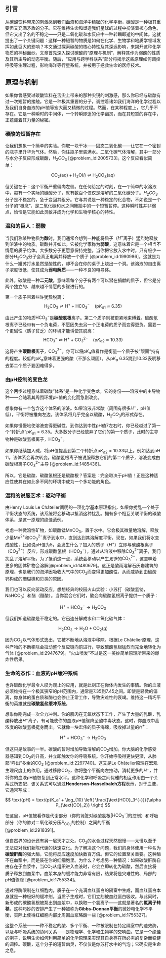 ## 引言
从碳酸饮料带来的刺激感到我们血液和海洋中精密的化学平衡，碳酸是一种极其重要但又充满矛盾的分子。它在维持生命和塑造我们星球的过程中扮演着核心角色，但它又出了名的不稳定——只是二氧化碳和水反应中一种转瞬即逝的中间体。这就提出了一个关键问题：这样一种短暂的物质是如何在化学、生物学和地质学领域发挥如此巨大的影响？本文通过探索碳酸的核心特性及其深远影响，来揭开这种化学物质的神秘面纱。文章首先深入探讨碳酸的“原理与机制”，解释其作为弱酸的性质及其所主导的动态平衡。随后，“应用与跨学科联系”部分将揭示这些原理如何调控呼吸等生理过程，影响海洋等行星系统，并被用于拯救生命的医疗技术。

## 原理与机制

如果你曾感受过碳酸饮料在舌尖上带来的那种尖锐的刺激感，那么你已经与碳酸有过一次短暂的接触。它是一种极其重要的分子，调控着诸如我们海洋的化学过程以及我们自身血液的pH值等宏大而又精微的过程。然而，在某种程度上，它几乎不存在。它是一种瞬时的中间体，一个转瞬即逝的化学幽灵，而在其短暂的存在中，正蕴藏着其力量的秘密。

### 碳酸的短暂存在

让我们想象一个简单的实验。你取一块干冰——固态二氧化碳——让它在一个密封的瓶子里升华为气体。然后，你往瓶子里装满水。二氧化碳气体溶解，其中一部分与水分子反应形成碳酸，$H_2CO_3$ [@problem_id:2005733]。这个反应看似简单：

$$
\text{CO}_2(\text{aq}) + \text{H}_2\text{O}(l) \rightleftharpoons \text{H}_2\text{CO}_3(\text{aq})
$$

但关键在于：这个平衡严重偏向左侧。在任何给定的时刻，在一个简单的水溶液中，每有一个实际的碳酸分子，就有数百个仅仅是溶解的二氧化碳分子。$H_2CO_3$分子是不稳定的，急于变回其组分。它与其说是一种稳定的化合物，不如说是一个分子的“概念”，是二氧化碳和水之间舞蹈中的一个短暂暂停。这种瞬时性并非弱点，恰恰是它能如此灵敏并成为化学和生物学核心的特性。

### 温和的巨人：弱酸

当我们称某种物质为**酸**时，我们通常会想到一种能将质子（$H^+$离子）猛烈地释放到溶液中的物质。碳酸并非如此。它被化学家称为**弱酸**，这意味着它是一个相当不情愿的质子给体。大多数分子更愿意保持完整。当你把它放入水中时，只有极少一部分$H_2CO_3$分子会真正电离并释放一个质子 [@problem_id:1990986]。这就是为什么一罐苏打水虽然是酸性的，却不会在你的桌子上烧出一个洞。该溶液的自由离子浓度很低，使其成为**弱电解质**——一种不良的电导体。

此外，碳酸是一种**二元酸**，意味着每个分子有两个可以潜在捐献的质子，但它是分两个独立的、越来越不情愿的步骤进行的。

第一个质子带着些许犹豫脱离：
$$
\text{H}_2\text{CO}_3 \rightleftharpoons \text{H}^+ + \text{HCO}_3^- \quad (\text{p}K_{a1} \approx 6.35)
$$

由此产生的物质$\text{HCO}_3^-$是**碳酸氢根**离子。第二个质子则被更紧地束缚着。碳酸氢根离子已经带有一个负电荷，不愿因失去另一个正电荷的质子而变得更负。需要一个更碱性（质子贫乏）的环境才能诱使其脱离：
$$
\text{HCO}_3^- \rightleftharpoons \text{H}^+ + \text{CO}_3^{2-} \quad (\text{p}K_{a2} \approx 10.33)
$$

这将产生**碳酸根**离子，$\text{CO}_3^{2-}$。你可以将$\text{p}K_a$值看作是衡量一个质子被“顽固”持有的程度。较低的$\text{p}K_a$意味着更强的酸（不那么顽固）。从$\text{p}K_a$ $6.35$跳到$10.33$表明移去第二个质子要困难得多。

### 由pH控制的变色龙

这个两步过程意味着碳酸“体系”是一种化学变色龙。它的身份——溶液中的主导物种——会随着其周围环境pH值的变化而急剧改变。

想象你有一个包含这个体系的溶液。如果溶液非常酸（周围有很多$H^+$，pH值低），平衡将被推向左边。该体系将几乎完全以碳酸，$H_2CO_3$的形式存在。

如果你慢慢地使溶液变得更碱性，到你达到中性pH值7左右时，你已经越过了第一个“转折点”$\text{p}K_{a1} = 6.35$。大多数分子已经放弃了它们的第一个质子，此时的主导物种是碳酸氢根离子，$\text{HCO}_3^-$。

如果你继续加入碱，将pH值提高到第二个转折点$\text{p}K_{a2} = 10.33$以上，例如达到pH 11，该体系会再次转变。碳酸氢根离子被说服释放它们的第二个质子，溶液变成由碳酸根离子$\text{CO}_3^{2-}$主导 [@problem_id:1485436]。

所以，它是碳酸、碳酸氢根还是碳酸根？答案是：完全取决于pH值！正是这种适应性使其在如此多不同的环境中成为一个多功能的角色。

### 温和的说服艺术：驱动平衡

由Henry Louis Le Châtelier阐明的一项化学基本原理指出，如果你扰乱一个处于平衡状态的系统，该系统将会移动以抵消这种扰乱。拥有多个相互关联平衡的碳酸体系，是这一原理的绝佳范例。

考虑一种微溶性矿物，如碳酸锰$\text{MnCO}_3$，置于水中。它会极其微量地溶解，释放少量$\text{Mn}^{2+}$和$\text{CO}_3^{2-}$离子到水中，直到达到其溶解度平衡。现在，如果我们将水变成酸性，比如说pH值为5，会发生什么？加入的质子（$H^+$）立即与碳酸根离子（$\text{CO}_3^{2-}$）反应，形成碳酸氢根（$\text{HCO}_3^-$）。通过从溶液中移除$\text{CO}_3^{2-}$离子，我们扰乱了溶解平衡。为了抵消这一点，系统会移动以产生*更多*的$\text{CO}_3^{2-}$，这意味着更多的固体矿物会溶解[@problem_id:1480679]。这正是酸雨溶解石灰岩建筑的原理，也是我们的海洋因吸收大气中的$\text{CO}_2$而变得更加酸性，从而威胁到由碳酸钙构成的珊瑚礁和贝类的原因。

我们也可以反向驱动反应。想想经典的校园火山实验：小苏打（碳酸氢钠，$\text{NaHCO}_3$）和醋（醋酸）。当你混合它们时，酸会向碳酸氢根离子提供一个质子：

$$
\text{H}^+ + \text{HCO}_3^- \rightarrow \text{H}_2\text{CO}_3
$$

但我们知道碳酸是不稳定的。它迅速分解成水和二氧化碳气体：

$$
\text{H}_2\text{CO}_3 \rightarrow \text{H}_2\text{O} + \text{CO}_2(g)
$$

因为$\text{CO}_2$以气体形式逸出，它被不断地从溶液中移除。根据Le Châtelier原理，这种产物的不断移除会拉动整个反应链向前进行，导致碳酸氢根猛烈而完全地转化为气体 [@problem_id:2947679]。“火山喷发”不过是这一美妙简单原理所带来的爆炸性后果。

### 生命的杰作：血液的pH缓冲系统

也许碳酸化学最令人叹为观止的应用，就是此刻正在你体内发生的事情。你的血液必须维持在一个极其狭窄的pH范围内，通常是$7.35$到$7.45$之间。即使是轻微的偏离，你身体的蛋白质和酶也会停止正常工作，导致灾难性的衰竭。维持这一精巧平衡的英雄就是**碳酸氢盐缓冲系统**。

想象你刚完成一次全力冲刺。你的肌肉在无氧状态下工作，产生了大量的乳酸，乳酸释放出$H^+$离子，有可能使你的血液pH值骤降至酸中毒状态。这时，你血液中高浓度的碳酸氢根挺身而出。它就像一块宏伟的质子海绵，吸收掉过量的$H^+$：

$$
\text{H}^+ + \text{HCO}_3^- \rightarrow \text{H}_2\text{CO}_3
$$

但这只是故事的一半。碳酸的暂时增加导致溶解的$\text{CO}_2$增加。你大脑的化学感受器感知到$\text{CO}_2$的升高，并立即触发你的呼吸系统。你开始呼吸得更快更深，从肺部“呼出”多余的$\text{CO}_2$ [@problem_id:2297740]。这又是Le Châtelier原理在宏观生理尺度上的作用。通过移除$\text{CO}_2$，你将整个平衡向左拉动，消耗更多的$H^+$，并将你的血液pH值恢复到正常水平。这种化学和呼吸之间优雅的相互作用由一个关系式所支配，该关系式可以通过**Henderson-Hasselbalch方程**表示，对于血液，它通常写成：

$$
\text{pH} = \text{p}K_a' + \log_{10} \left( \frac{[\text{HCO}_3^{-}]}{\alpha P_{\text{CO}_2}} \right)
$$

在这里，pH值被看作是代谢部分（你的肾脏对碳酸氢根$[\text{HCO}_3^{-}]$的控制）和呼吸部分（你的肺对二氧化碳分压$P_{\text{CO}_2}$的控制）之间的平衡 [@problem_id:2918391]。

但自然界的设计还有另一层天才之处。$\text{CO}_2$的水合过程天然很慢——太慢以至于无法应对我们新陈代谢的快速变化。为了解决这个问题，我们的身体使用一种名为**碳酸酐酶**的强大酶，它能将反应速度加快数百万倍。但它的位置至关重要。这种酶不在血浆中，而是装在你的红细胞里。为什么？考虑另一种情况：如果碳酸酐酶自由存在于血浆中，当$\text{CO}_2$从组织进入血液时，它会立即转化为碳酸，然后直接将质子释放到血浆中。血浆本身的缓冲能力非常有限，结果将是灾难性的、局部的pH值骤降 [@problem_id:1755334]。

通过将酶限制在红细胞内，质子在一个充满血红蛋白的隔室中生成，而血红蛋白本身就是一种极好的缓冲剂。当质子生成时，它们立刻被血红蛋白吸收。与此同时，新形成的碳酸氢根被泵出到血浆中，以换取一个氯离子——这就是著名的**氯离子转移**。这种巧妙的安排产生了一种被称为**Gibbs-Donnan平衡**的微妙电化学不平衡，实际上使得红细胞内部比周围血浆略酸一些 [@problem_id:1755327]。

这整个系统——一种不稳定的酸、多个平衡、一种被限制在特定隔室中的速效酶，以及与呼吸系统的协同关系——是物理学、化学和生物学的交响曲。它是一个绝佳的例子，说明生命如何利用简单的化学原理来实现其自身存在所必需的复杂而稳健的调控。碳酸，这个分子的短暂幽灵，不仅仅是你苏打水中的气泡；它确实是生命之息。

